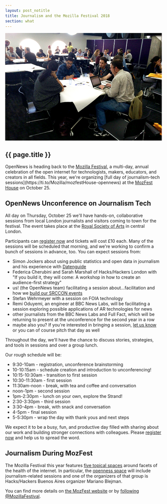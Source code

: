```yaml
---
layout: post_notitle
title: Journalism and the Mozilla Festival 2018
section: what
---
```

<img src="/media/img/mozfest2015_01.jpg" class="topline">

<h2>{{ page.title }}</h2>
<p class="bodybig"> OpenNews is heading back to the <a href="https://mozillafestival.org/">Mozilla Festival</a>, a multi-day, annual celebration of the open internet for technologists, makers, educators, and creators in all fields. This year, we're organizing [full day of journalism-tech sessions](https://ti.to/Mozilla/mozfestHouse-opennews) at the <a href="https://mozillafestival.org/house">MozFest House</a> on October 25.

## OpenNews Unconference on Journalism Tech
All day on Thursday, October 25 we'll have hands-on, collaborative sessions from local London journalists and visitors coming to town for the festival. The event takes place at the [Royal Society of Arts](https://www.google.com/maps/place/RSA+House/@51.5093702,-0.1248943,17z/data=!3m1!4b1!4m5!3m4!1s0x487604c9572d71f1:0xc61aaa0727953544!8m2!3d51.5093669!4d-0.1227056) in central London.

Participants can [register now](https://ti.to/Mozilla/mozfestHouse-opennews) and tickets will cost £10 each. Many of the sessions will be scheduled that morning, and we're working to confirm a bunch of sessions in advance, too. You can expect sessions from:

* Simon Jockers about using public statistics and open data in journalism and his experience with [Datenguide](https://datengui.de/)
* Federica Cherubini and Sarah Marshall of Hacks/Hackers London with "If you build it, they will come: A workshop in how to create an audience-first strategy" 
* us! (the OpenNews team) facilitating a session about...facilitation and how we [build our SRCCON events](https://srccon.org/our-resources)
* Stefan Wehrmeyer with a session on FOIA technology
* Remi Oduyemi, an engineer at BBC News Labs, will be facilitating a session exploring possible applications of AR technologies for news
* other journalists from the BBC News Labs and Full Fact, which will be returning to present at the unconference for the second year in a row
* maybe also you? If you're interested in bringing a session, [let us know](mailto:erika@opennews.org) or you can of course pitch that day as well

Throughout the day, we'll have the chance to discuss stories, strategies, and tools in sessions and over a group lunch.

Our rough schedule will be:

* 9:30-10am - registration, unconference brainstorming
* 10-10:15am - schedule creation and introduction to unconferencing!
* 10:15-10:30am - transition to first session
* 10:30-11:30am - first session
* 11:30am-noon - break, with tea and coffee and conversation
* noon-1pm - second session
* 1pm-2:30pm - lunch on your own, explore the Strand!
* 2:30-3:30pm - third session
* 3:30-4pm - break, with snack and conversation
* 4-5pm - final session
* 5-5:30pm - wrap the day with thank yous and next steps

We expect it to be a busy, fun, and productive day filled with sharing about our work and building stronger connections with colleagues. Please [register now](https://ti.to/Mozilla/mozfestHouse-opennews) and help us to spread the word.

## Journalism During MozFest
The Mozilla Festival this year features [five topical spaces](https://mozillafestival.org/spaces) around facets of the health of the internet. In particular, the [openness space](https://mozillafestival.org/spaces#Openness) will include journalism-related sessions and one of the organizers of that group is Hacks/Hackers Buenos Aires organizer Mariano Blejman.

You can find more details on [the MozFest website](https://mozillafestival.org) or by [following @MozillaFestival](https://twitter.com/mozillafestival).
